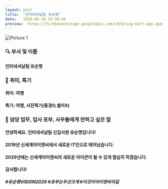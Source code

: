 ```yaml
---
layout: post
title:  "인터네셔날팀 유순명"
date:   2018-06-19 15:39:40
preview:  https://firebasestorage.googleapis.com/v0/b/ssg-mart-app.appspot.com/o/%EB%8F%99%EA%B8%B0%EC%82%AC%EC%A7%84%2F191920.jpg?alt=media&token=41b189f0-e843-4978-816c-caadff2fba08
---
```


![Picture 1](https://firebasestorage.googleapis.com/v0/b/ssg-mart-app.appspot.com/o/%EC%85%80%EC%B9%B4%2F%EC%9C%A0%EC%88%9C%EB%AA%85.jpeg?alt=media&token=9719c8e9-66c0-4552-9d89-b6ec2538de41)

### 🔍 **부서 및 이름**

 #### 인터네셔날팀 유순명
    
### 🔔 **취미, 특기**

 #### 취미: 여행
  
 #### 특기: 여행, 사진찍기(풍경O,셀카X)

### 🔔 **담당 업무, 입사 포부, 사우들에게 전하고 싶은 말**

 #### 안녕하세요. 인터네셔날팀 신입사원 유순명입니다!

 #### 2019년 신세계아이앤씨에서 새로운 IT인으로 태어났습니다.
 
 #### 2029년에는 신세계아이앤씨의 새로운 아이콘이 될 수 있게 열심히 하겠습니다.
 
 #### 감사합니다!
 
 #### *#유순명VISION2029 #포부는우선크게 #이것이아이앤씨의길*
  